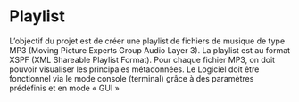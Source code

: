 # Playlist
L’objectif du projet est de créer une playlist de fichiers de musique de type MP3 (Moving Picture Experts Group Audio Layer 3).  La playlist est au format XSPF (XML Shareable Playlist Format). Pour chaque fichier MP3, on doit pouvoir visualiser les principales métadonnées. Le Logiciel doit être fonctionnel via le mode console (terminal) grâce à des paramètres prédéfinis et en mode « GUI »
